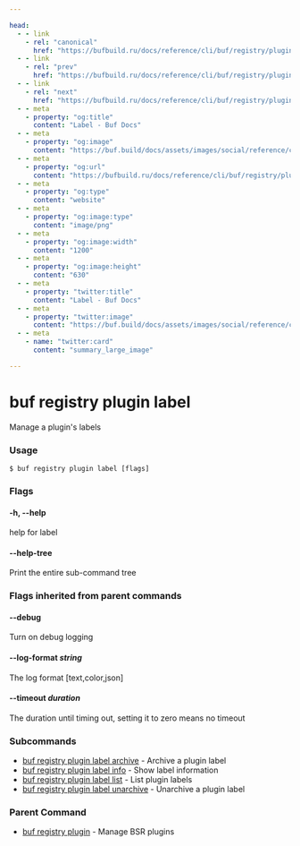 ```yaml
---

head:
  - - link
    - rel: "canonical"
      href: "https://bufbuild.ru/docs/reference/cli/buf/registry/plugin/label/"
  - - link
    - rel: "prev"
      href: "https://bufbuild.ru/docs/reference/cli/buf/registry/plugin/commit/resolve/"
  - - link
    - rel: "next"
      href: "https://bufbuild.ru/docs/reference/cli/buf/registry/plugin/label/archive/"
  - - meta
    - property: "og:title"
      content: "Label - Buf Docs"
  - - meta
    - property: "og:image"
      content: "https://buf.build/docs/assets/images/social/reference/cli/buf/registry/plugin/label/index.png"
  - - meta
    - property: "og:url"
      content: "https://bufbuild.ru/docs/reference/cli/buf/registry/plugin/label/"
  - - meta
    - property: "og:type"
      content: "website"
  - - meta
    - property: "og:image:type"
      content: "image/png"
  - - meta
    - property: "og:image:width"
      content: "1200"
  - - meta
    - property: "og:image:height"
      content: "630"
  - - meta
    - property: "twitter:title"
      content: "Label - Buf Docs"
  - - meta
    - property: "twitter:image"
      content: "https://buf.build/docs/assets/images/social/reference/cli/buf/registry/plugin/label/index.png"
  - - meta
    - name: "twitter:card"
      content: "summary_large_image"

---
```


# buf registry plugin label

Manage a plugin's labels

### Usage

```console
$ buf registry plugin label [flags]
```

### Flags

#### \-h, --help

help for label

#### \--help-tree

Print the entire sub-command tree

### Flags inherited from parent commands

#### \--debug

Turn on debug logging

#### \--log-format _string_

The log format \[text,color,json\]

#### \--timeout _duration_

The duration until timing out, setting it to zero means no timeout

### Subcommands

- [buf registry plugin label archive](archive/) - Archive a plugin label
- [buf registry plugin label info](info/) - Show label information
- [buf registry plugin label list](list/) - List plugin labels
- [buf registry plugin label unarchive](unarchive/) - Unarchive a plugin label

### Parent Command

- [buf registry plugin](../) - Manage BSR plugins
